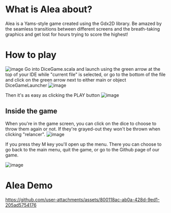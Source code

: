 # What is Alea about?
Alea is a Yams-style game created using the Gdx2D library.
Be amazed by the seamless transitions between different screens and the breath-taking graphics and get lost for hours trying to score the highest!

# How to play
![image](https://github.com/user-attachments/assets/d6bf026c-56c8-4950-9ab5-17380b99e8cc)
Go into DiceGame.scala and launch using the green arrow at the top of your IDE while "current file" is selected, or go to the bottom of the file and click on the green arrow next to either main or object DiceGameLauncher
![image](https://github.com/user-attachments/assets/de5ddb62-31d2-4871-a7cb-6f42a6f07554)


Then it's as easy as clicking the PLAY button 
![image](https://github.com/user-attachments/assets/4123cfa3-a825-465c-96e1-c340de100dd2)

## Inside the game
When you're in the game screen, you can click on the dice to choose to throw them again or not. If they're grayed-out they won't be thrown when clicking "relancer".
![image](https://github.com/user-attachments/assets/86518c65-4e4a-4dd4-8d2a-475c632c08cc)


If you press they M key you'll open up the menu. There you can choose to go back to the main menu, quit the game, or go to the Github page of our game.

![image](https://github.com/user-attachments/assets/4d4fba44-0d39-4ef7-a175-7db0a14e50ab)

# Alea Demo


https://github.com/user-attachments/assets/800118ac-ab0a-428d-9ed1-205ad5754176


